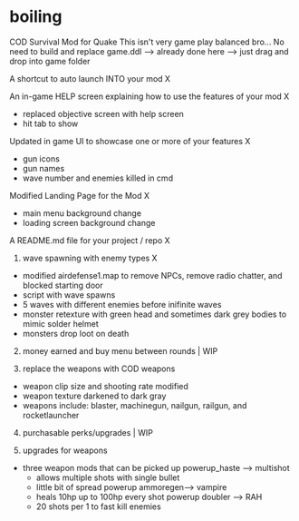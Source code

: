 # boiling
COD Survival Mod for Quake
This isn't very game play balanced bro...
No need to build and replace game.ddl --> already done here --> just drag and drop into game folder 

A shortcut to auto launch INTO your mod X

An in-game HELP screen explaining how to use the features of your mod X 
- replaced objective screen with help screen 
- hit tab to show
  
Updated in game UI to showcase one or more of your features X
- gun icons
- gun names
- wave number and enemies killed in cmd
  
Modified Landing Page for the Mod X
- main menu background change
- loading screen background change
  
A README.md file for your project / repo X

1. wave spawning with enemy types X
- modified airdefense1.map to remove NPCs, remove radio chatter, and blocked starting door 
- script with wave spawns
- 5 waves with different enemies before inifinite waves
- monster retexture with green head and sometimes dark grey bodies to mimic solder helmet
- monsters drop loot on death
  
2. money earned and buy menu between rounds | WIP

3. replace the weapons with COD weapons
- weapon clip size and shooting rate modified
- weapon texture darkened to dark gray
- weapons include: blaster, machinegun, nailgun, railgun, and rocketlauncher 

4. purchasable perks/upgrades | WIP

5. upgrades for weapons
- three weapon mods that can be picked up
powerup_haste --> multishot
  - allows multiple shots with single bullet
  - little bit of spread
powerup ammoregen--> vampire
  - heals 10hp up to 100hp every shot
powerup doubler --> RAH
  - 20 shots per 1 to fast kill enemies
